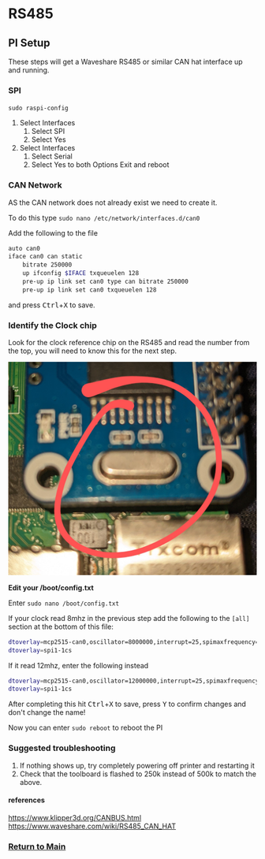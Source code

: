 # RS485

## **PI Setup**

These steps will get a Waveshare RS485 or similar CAN hat interface up and running.

### **SPI**

`sudo raspi-config`

1. Select Interfaces
   1. Select SPI
   1. Select Yes
1. Select Interfaces
   1. Select Serial
   1. Select Yes to both Options
Exit and reboot

### **CAN Network**

AS the CAN network does not already exist we need to create it.

To do this type ` sudo nano /etc/network/interfaces.d/can0 `

Add the following to the file

```bash
auto can0
iface can0 can static
    bitrate 250000
    up ifconfig $IFACE txqueuelen 128
    pre-up ip link set can0 type can bitrate 250000 
    pre-up ip link set can0 txqueuelen 128
```

and press <kbd>Ctrl</kbd>+<kbd>X</kbd> to save.


### **Identify the Clock chip**

Look for the clock reference chip on the RS485 and read the number from the top, you will need to know this for the next step.

![](images/waveshare_clock.jpg)


**Edit your /boot/config.txt**

Enter `sudo nano /boot/config.txt`

If your clock read 8mhz in the previous step add the following to the `[all]` section at the bottom of this file:

```bash
dtoverlay=mcp2515-can0,oscillator=8000000,interrupt=25,spimaxfrequency=1000000
dtoverlay=spi1-1cs
```

If it read 12mhz, enter the following instead
```bash
dtoverlay=mcp2515-can0,oscillator=12000000,interrupt=25,spimaxfrequency=2000000
dtoverlay=spi1-1cs
```
After completing this hit <kbd>Ctrl</kbd>+<kbd>X</kbd> to save, press <kbd>Y</kbd> to confirm changes and don't change the name!

Now you can enter `sudo reboot` to reboot the PI

### Suggested troubleshooting

1. If nothing shows up, try completely powering off printer and restarting it
2. Check that the toolboard is flashed to 250k instead of 500k to match the above.

#### references

https://www.klipper3d.org/CANBUS.html
https://www.waveshare.com/wiki/RS485_CAN_HAT

### [Return to Main](../readme.md)